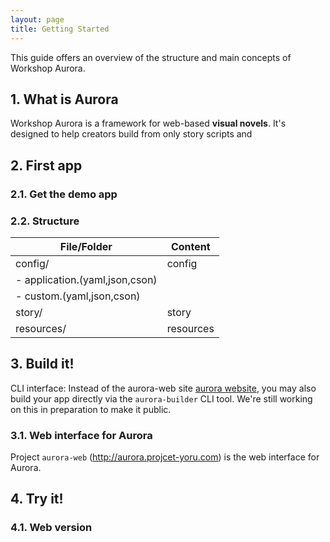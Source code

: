 ```yaml
---
layout: page
title: Getting Started
---
```


This guide offers an overview of the structure and main concepts of Workshop Aurora.

## 1. What is Aurora

Workshop Aurora is a framework for web-based **visual novels**. It's designed to help creators build from only story scripts and 

## 2. First app

### 2.1. Get the demo app

### 2.2. Structure

| File/Folder | Content |
| - | - |
| config/ | config |
| - application.(yaml,json,cson) | |
| - custom.(yaml,json,cson) | |
| story/ | story |
| resources/ | resources |

## 3. Build it!

<p class="message">
  CLI interface: Instead of the aurora-web site <a href="http://aurora.project-yoru.com" target="_blank">aurora website</a>, you may also build your app directly via the <code>aurora-builder</code> CLI tool. We're still working on this in preparation to make it public.
</p>

### 3.1. Web interface for Aurora

Project `aurora-web` (<a href="http://aurora.project-yoru.com" target="_blank">http://aurora.projcet-yoru.com</a>) is the web interface for Aurora.

## 4. Try it!

### 4.1. Web version
